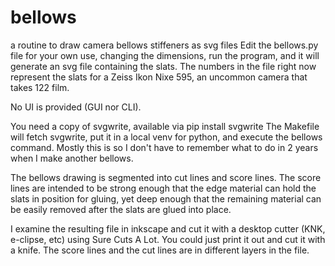 # bellows
a routine to draw camera bellows stiffeners as svg files
Edit the bellows.py file for your own use, changing the
dimensions, run the program, and it will generate an svg file
containing the slats. The numbers in the file right now represent
the slats for a Zeiss Ikon Nixe 595, an uncommon camera that takes 122 film.

No UI is provided (GUI nor CLI).

You need a copy of svgwrite, available via pip install svgwrite
The Makefile will fetch svgwrite, put it in a local venv for python,
and execute the bellows command. Mostly this is so I don't have to 
remember what to do in 2 years when I make another bellows.

The bellows drawing is segmented into cut lines and score lines.
The score lines are intended to be strong enough that the edge
material can hold the slats in position for gluing, yet deep enough that 
the remaining material can be easily removed after the slats are glued into place.

I examine the resulting file in inkscape and cut it with a desktop cutter
(KNK,  e-clipse, etc) using Sure Cuts A Lot. You could just print it out and cut
it with a knife. The score lines and the cut lines are in different layers in the 
file. 